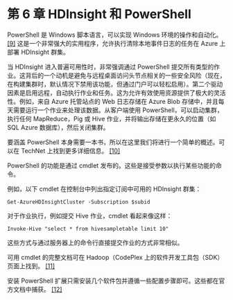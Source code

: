 # 第 6 章 HDInsight 和 PowerShell

PowerShell 是 Windows 脚本语言，可以实现 Windows 环境的操作和自动化。 [[9]](../Text/hdi-13.html#_ftn9) 这是一个非常强大的实用程序，允许执行清除本地事件日志的任务在 Azure 上部署 HDInsight 群集。

当 HDInsight 进入普遍可用性时，非常强调通过 PowerShell 提交所有类型的作业。这背后的一个动机是避免与远程桌面访问头节点相关的一些安全风险（现在，在构建集群时，默认情况下禁用该功能，但通过门户可以轻松启用）。第二个驱动因素是启用远程，自动执行作业和任务。这为允许有效使用资源提供了极大的灵活性。例如，来自 Azure 托管站点的 Web 日志存储在 Azure Blob 存储中，并且每天需要运行一个作业来处理该数据。从客户端使用 PowerShell，可以启动集群，执行任何 MapReduce，Pig 或 Hive 作业，并将输出存储在更永久的位置（如 SQL Azure 数据库），然后关闭集群。

要涵盖 PowerShell 本身需要一本书，所以在这里我们将进行一个简单的概述。可以在 TechNet 上找到更多详细信息。 [[10]](../Text/hdi-13.html#_ftn10)

PowerShell 的功能是通过 cmdlet 发布的。这些是接受参数以执行某些功能的命令。

例如，以下 cmdlet 在控制台中列出指定订阅中可用的 HDInsight 群集：

```
Get-AzureHDInsightCluster -Subscription $subid

```

对于作业执行，例如提交 Hive 作业，cmdlet 看起来像这样：

```
Invoke-Hive "select * from hivesampletable limit 10"

```

这些方式与通过服务器上的命令行直接提交作业的方式非常相似。

可用 cmdlet 的完整文档可在 Hadoop（CodePlex 上的软件开发工具包（SDK）页面上找到。 [[11]](../Text/hdi-13.html#_ftn11)

安装 PowerShell 扩展只需安装几个软件包并遵循一些配置步骤即可。这些都在官方文档中捕获。 [[12]](../Text/hdi-13.html#_ftn12)